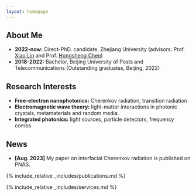 ```yaml
---
layout: homepage
---
```


## About Me
- **2022-now:**  Direct-PhD. candidate, Zhejiang University (advisors: Prof. [Xiao Lin](https://scholar.google.com/citations?user=DmHN_F8AAAAJ&hl=en&oi=ao) and Prof. [Hongsheng Chen](https://scholar.google.com/citations?user=w1p_Wf0AAAAJ&hl=zh-CN))
- **2018-2022:** Bachelor, Beijing University of Posts and Telecommunications (Outstanding graduates, Beijing, 2022)

## Research Interests
- **Free-electron nanophotonics:** Cherenkov radiation, transition radiation
- **Electromagnetic wave theory:** light-matter interactions in photonic crystals, metamaterials and random media.
- **Integrated photonics:** light sources, particle detectors, frequency combs
  
## News
- **[Aug. 2023]** My paper on interfacial Cherenkov radiation is published on PNAS.


{% include_relative _includes/publications.md %}

{% include_relative _includes/services.md %}
